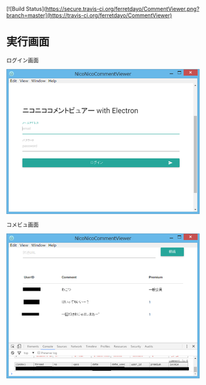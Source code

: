 [![Build Status](https://secure.travis-ci.org/ferretdayo/CommentViewer.png?branch=master](https://travis-ci.org/ferretdayo/CommentViewer)

# 実行画面

ログイン画面

![ログイン画面](./readme/comment2.png)

コメビュ画面

![コメビュ画面](./readme/comment.png)
